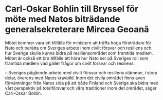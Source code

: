 # Carl-Oskar Bohlin till Bryssel för möte med Natos biträdande generalsekreterare Mircea Geoană

Mötet kommer vara ett tillfälle för ministern att träffa höga företrädare för Nato och berätta om Sveriges arbete inom civilt försvar och resiliens och hur Sverige skulle kunna bidra på resiliensområdet som framtida medlem. Mötet är också ett bra tillfälle att höra hur Nato ser på Sveriges roll som framtida medlem vad gäller frågor om civilt försvar och resiliens.

– Sveriges pågående arbete med civilt försvar och resiliens stämmer, i stora delar, överens med Natos kravbild. Inom det civila området finns även förväntningar från Natos sida på att både Finland och Sverige ska bidra med vårt perspektiv på totalförsvar och våra traditioner inom det området, säger Carl-Oskar Bohlin.
